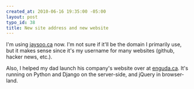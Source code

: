 ```yaml
--- 
created_at: 2010-06-16 19:35:00 -05:00
layout: post
typo_id: 38
title: New site address and new website
---
```

<p>I'm using <a href="http://jaysoo.ca">jaysoo.ca</a> now. I'm not sure if it'll be the domain I primarily use, but it makes sense since it's my username for many websites (github, hacker news, etc.).</p>
<p>Also, I helped my dad launch his company's website over at <a href="http://enguda.ca">enguda.ca</a>. It's running on Python and Django on the server-side, and jQuery in browser-land.</p>

